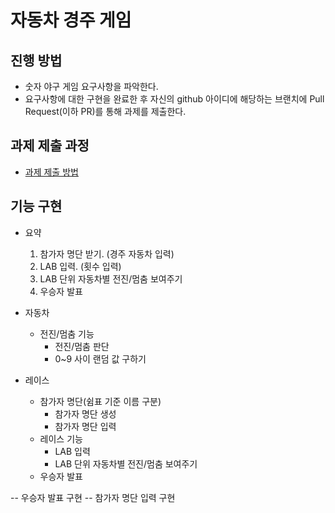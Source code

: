 # 자동차 경주 게임
## 진행 방법
* 숫자 야구 게임 요구사항을 파악한다.
* 요구사항에 대한 구현을 완료한 후 자신의 github 아이디에 해당하는 브랜치에 Pull Request(이하 PR)를 통해 과제를 제출한다.

## 과제 제출 과정
* [과제 제출 방법](https://github.com/next-step/nextstep-docs/tree/master/precourse)

## 기능 구현
* 요약
    1. 참가자 명단 받기. (경주 자동차 입력)
    2. LAB 입력. (횟수 입력)
    3. LAB 단위 자동차별 전진/멈춤 보여주기
    4. 우승자 발표

* 자동차
    * 전진/멈춤 기능
        * 전진/멈춤 판단
        * 0~9 사이 랜덤 값 구하기

* 레이스
    * 참가자 명단(쉼표 기준 이름 구분)
      * 참가자 명단 생성
      * 참가자 명단 입력
    * 레이스 기능
        * LAB 입력
        * LAB 단위 자동차별 전진/멈춤 보여주기
    * 우승자 발표
    
-- 우승자 발표 구현
-- 참가자 명단 입력 구현
